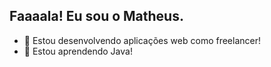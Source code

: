 ## Faaaala! Eu sou o Matheus.

- 🔭 Estou desenvolvendo aplicações web como freelancer!
- 🌱 Estou aprendendo Java!
